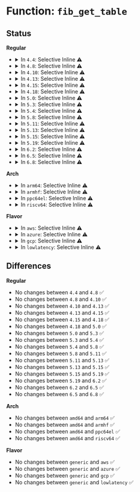 # Function: <code>fib_get_table</code>

## Status
<b>Regular</b>
<ul>
<li>
<details>
<summary>In <code>4.4</code>: Selective Inline ⚠️</summary>

```c
struct fib_table *fib_get_table(struct net *net, u32 id);
```

**Collision:** Unique Global

**Inline:** Selective

**Transformation:** False

**Instances:**

```
In net/ipv4/fib_frontend.c (ffffffff81799ebe)
Location: net/ipv4/fib_frontend.c:115
Inline: True
Inline callers:
  - net/ipv4/fib_frontend.c:inet_rtm_delroute
  - net/ipv4/fib_frontend.c:nl_fib_input
  - net/ipv4/fib_frontend.c:inet_addr_type
  - net/ipv4/fib_frontend.c:inet_addr_type_dev_table
  - net/ipv4/fib_frontend.c:inet_dev_addr_type
  - net/ipv4/fib_frontend.c:fib_new_table
  - net/ipv4/fib_frontend.c:fib_unmerge
  - net/ipv4/fib_frontend.c:ip_rt_ioctl
Direct callers:
  - net/ipv4/devinet.c:__ip_dev_find
  - net/ipv4/fib_semantics.c:fib_create_info
  - net/ipv4/fib_trie.c:fib_route_seq_start
  - net/ipv4/fib_rules.c:fib4_rule_configure
```
**Symbols:**

```
ffffffff8179a8e0-ffffffff8179a930: fib_get_table (STB_GLOBAL)
```
</details>
</li>
<li>
<details>
<summary>In <code>4.8</code>: Selective Inline ⚠️</summary>

```c
struct fib_table *fib_get_table(struct net *net, u32 id);
```

**Collision:** Unique Global

**Inline:** Selective

**Transformation:** False

**Instances:**

```
In net/ipv4/fib_frontend.c (ffffffff81807fca)
Location: net/ipv4/fib_frontend.c:116
Inline: True
Inline callers:
  - net/ipv4/fib_frontend.c:nl_fib_input
  - net/ipv4/fib_frontend.c:inet_rtm_delroute
  - net/ipv4/fib_frontend.c:ip_rt_ioctl
  - net/ipv4/fib_frontend.c:inet_addr_type_dev_table
  - net/ipv4/fib_frontend.c:inet_dev_addr_type
  - net/ipv4/fib_frontend.c:inet_addr_type
  - net/ipv4/fib_frontend.c:fib_unmerge
  - net/ipv4/fib_frontend.c:fib_new_table
Direct callers:
  - net/ipv4/devinet.c:__ip_dev_find
  - net/ipv4/fib_semantics.c:fib_create_info
  - net/ipv4/fib_trie.c:fib_route_seq_start
  - net/ipv4/fib_rules.c:fib4_rule_configure
```
**Symbols:**

```
ffffffff81808510-ffffffff81808551: fib_get_table (STB_GLOBAL)
```
</details>
</li>
<li>
<details>
<summary>In <code>4.10</code>: Selective Inline ⚠️</summary>

```c
struct fib_table *fib_get_table(struct net *net, u32 id);
```

**Collision:** Unique Global

**Inline:** Selective

**Transformation:** False

**Instances:**

```
In net/ipv4/fib_frontend.c (ffffffff8183909a)
Location: net/ipv4/fib_frontend.c:114
Inline: True
Inline callers:
  - net/ipv4/fib_frontend.c:nl_fib_input
  - net/ipv4/fib_frontend.c:inet_rtm_delroute
  - net/ipv4/fib_frontend.c:ip_rt_ioctl
  - net/ipv4/fib_frontend.c:inet_addr_type_dev_table
  - net/ipv4/fib_frontend.c:inet_dev_addr_type
  - net/ipv4/fib_frontend.c:inet_addr_type
  - net/ipv4/fib_frontend.c:fib_unmerge
  - net/ipv4/fib_frontend.c:fib_unmerge
  - net/ipv4/fib_frontend.c:fib_new_table
Direct callers:
  - net/ipv4/devinet.c:__ip_dev_find
  - net/ipv4/fib_semantics.c:fib_create_info
  - net/ipv4/fib_trie.c:fib_route_seq_start
  - net/ipv4/fib_rules.c:fib4_rule_configure
```
**Symbols:**

```
ffffffff818395f0-ffffffff81839631: fib_get_table (STB_GLOBAL)
```
</details>
</li>
<li>
<details>
<summary>In <code>4.13</code>: Selective Inline ⚠️</summary>

```c
struct fib_table *fib_get_table(struct net *net, u32 id);
```

**Collision:** Unique Global

**Inline:** Selective

**Transformation:** False

**Instances:**

```
In net/ipv4/fib_frontend.c (ffffffff8185a5be)
Location: net/ipv4/fib_frontend.c:114
Inline: True
Inline callers:
  - net/ipv4/fib_frontend.c:nl_fib_input
  - net/ipv4/fib_frontend.c:inet_rtm_delroute
  - net/ipv4/fib_frontend.c:ip_rt_ioctl
  - net/ipv4/fib_frontend.c:inet_addr_type_dev_table
  - net/ipv4/fib_frontend.c:inet_dev_addr_type
  - net/ipv4/fib_frontend.c:inet_addr_type
  - net/ipv4/fib_frontend.c:fib_unmerge
  - net/ipv4/fib_frontend.c:fib_unmerge
  - net/ipv4/fib_frontend.c:fib_new_table
Direct callers:
  - net/ipv4/devinet.c:__ip_dev_find
  - net/ipv4/fib_trie.c:fib_route_seq_start
  - net/ipv4/fib_rules.c:fib4_rule_configure
```
**Symbols:**

```
ffffffff8185ab50-ffffffff8185ab9b: fib_get_table (STB_GLOBAL)
```
</details>
</li>
<li>
<details>
<summary>In <code>4.15</code>: Selective Inline ⚠️</summary>

```c
struct fib_table *fib_get_table(struct net *net, u32 id);
```

**Collision:** Unique Global

**Inline:** Selective

**Transformation:** False

**Instances:**

```
In net/ipv4/fib_frontend.c (ffffffff818da4de)
Location: net/ipv4/fib_frontend.c:119
Inline: True
Inline callers:
  - net/ipv4/fib_frontend.c:nl_fib_input
  - net/ipv4/fib_frontend.c:inet_rtm_delroute
  - net/ipv4/fib_frontend.c:ip_rt_ioctl
  - net/ipv4/fib_frontend.c:inet_addr_type_dev_table
  - net/ipv4/fib_frontend.c:inet_dev_addr_type
  - net/ipv4/fib_frontend.c:inet_addr_type
  - net/ipv4/fib_frontend.c:fib_unmerge
  - net/ipv4/fib_frontend.c:fib_unmerge
  - net/ipv4/fib_frontend.c:fib_new_table
Direct callers:
  - net/ipv4/devinet.c:__ip_dev_find
  - net/ipv4/fib_trie.c:fib_route_seq_start
  - net/ipv4/fib_rules.c:fib4_rule_configure
```
**Symbols:**

```
ffffffff818daa80-ffffffff818daacb: fib_get_table (STB_GLOBAL)
```
</details>
</li>
<li>
<details>
<summary>In <code>4.18</code>: Selective Inline ⚠️</summary>

```c
struct fib_table *fib_get_table(struct net *net, u32 id);
```

**Collision:** Unique Global

**Inline:** Selective

**Transformation:** False

**Instances:**

```
In net/ipv4/fib_frontend.c (ffffffff81930f62)
Location: net/ipv4/fib_frontend.c:119
Inline: True
Inline callers:
  - net/ipv4/fib_frontend.c:nl_fib_input
  - net/ipv4/fib_frontend.c:inet_rtm_delroute
  - net/ipv4/fib_frontend.c:ip_rt_ioctl
  - net/ipv4/fib_frontend.c:inet_addr_type_dev_table
  - net/ipv4/fib_frontend.c:inet_dev_addr_type
  - net/ipv4/fib_frontend.c:inet_addr_type
  - net/ipv4/fib_frontend.c:fib_unmerge
  - net/ipv4/fib_frontend.c:fib_unmerge
  - net/ipv4/fib_frontend.c:fib_new_table
Direct callers:
  - net/core/filter.c:bpf_ipv4_fib_lookup
  - net/ipv4/devinet.c:__ip_dev_find
  - net/ipv4/fib_semantics.c:fib_check_nh
  - net/ipv4/fib_trie.c:fib_route_seq_start
  - net/ipv4/fib_rules.c:fib4_rule_configure
```
**Symbols:**

```
ffffffff81931a10-ffffffff81931a5b: fib_get_table (STB_GLOBAL)
```
</details>
</li>
<li>
<details>
<summary>In <code>5.0</code>: Selective Inline ⚠️</summary>

```c
struct fib_table *fib_get_table(struct net *net, u32 id);
```

**Collision:** Unique Global

**Inline:** Selective

**Transformation:** False

**Instances:**

```
In net/ipv4/fib_frontend.c (ffffffff8196085f)
Location: net/ipv4/fib_frontend.c:119
Inline: True
Inline callers:
  - net/ipv4/fib_frontend.c:nl_fib_input
  - net/ipv4/fib_frontend.c:inet_dump_fib
  - net/ipv4/fib_frontend.c:inet_rtm_delroute
  - net/ipv4/fib_frontend.c:ip_rt_ioctl
  - net/ipv4/fib_frontend.c:inet_addr_type_dev_table
  - net/ipv4/fib_frontend.c:inet_dev_addr_type
  - net/ipv4/fib_frontend.c:inet_addr_type
  - net/ipv4/fib_frontend.c:fib_unmerge
  - net/ipv4/fib_frontend.c:fib_unmerge
  - net/ipv4/fib_frontend.c:fib_new_table
Direct callers:
  - net/core/filter.c:bpf_ipv4_fib_lookup
  - net/ipv4/devinet.c:__ip_dev_find
  - net/ipv4/fib_semantics.c:fib_create_info
  - net/ipv4/fib_trie.c:fib_route_seq_start
  - net/ipv4/fib_rules.c:fib4_rule_configure
```
**Symbols:**

```
ffffffff81961270-ffffffff819612bb: fib_get_table (STB_GLOBAL)
```
</details>
</li>
<li>
<details>
<summary>In <code>5.3</code>: Selective Inline ⚠️</summary>

```c
struct fib_table *fib_get_table(struct net *net, u32 id);
```

**Collision:** Unique Global

**Inline:** Selective

**Transformation:** False

**Instances:**

```
In net/ipv4/fib_frontend.c (ffffffff819c5261)
Location: net/ipv4/fib_frontend.c:116
Inline: True
Inline callers:
  - net/ipv4/fib_frontend.c:inet_dump_fib
  - net/ipv4/fib_frontend.c:inet_rtm_delroute
  - net/ipv4/fib_frontend.c:ip_rt_ioctl
  - net/ipv4/fib_frontend.c:fib_unmerge
  - net/ipv4/fib_frontend.c:fib_unmerge
  - net/ipv4/fib_frontend.c:fib_new_table
Direct callers:
  - net/core/filter.c:bpf_ipv4_fib_lookup
  - net/ipv4/devinet.c:__ip_dev_find
  - net/ipv4/fib_semantics.c:fib_check_nh_v4_gw
  - net/ipv4/fib_trie.c:fib_route_seq_start
  - net/ipv4/fib_rules.c:fib4_rule_configure
```
**Symbols:**

```
ffffffff819c59a0-ffffffff819c59d9: fib_get_table (STB_GLOBAL)
```
</details>
</li>
<li>
<details>
<summary>In <code>5.4</code>: Selective Inline ⚠️</summary>

```c
struct fib_table *fib_get_table(struct net *net, u32 id);
```

**Collision:** Unique Global

**Inline:** Selective

**Transformation:** False

**Instances:**

```
In net/ipv4/fib_frontend.c (ffffffff819fbe01)
Location: net/ipv4/fib_frontend.c:116
Inline: True
Inline callers:
  - net/ipv4/fib_frontend.c:inet_dump_fib
  - net/ipv4/fib_frontend.c:inet_rtm_delroute
  - net/ipv4/fib_frontend.c:ip_rt_ioctl
  - net/ipv4/fib_frontend.c:fib_unmerge
  - net/ipv4/fib_frontend.c:fib_unmerge
  - net/ipv4/fib_frontend.c:fib_new_table
Direct callers:
  - net/core/filter.c:bpf_ipv4_fib_lookup
  - net/ipv4/devinet.c:__ip_dev_find
  - net/ipv4/fib_semantics.c:fib_check_nh_v4_gw
  - net/ipv4/fib_trie.c:fib_route_seq_start
  - net/ipv4/fib_rules.c:fib4_rule_configure
```
**Symbols:**

```
ffffffff819fc540-ffffffff819fc586: fib_get_table (STB_GLOBAL)
```
</details>
</li>
<li>
<details>
<summary>In <code>5.8</code>: Selective Inline ⚠️</summary>

```c
struct fib_table *fib_get_table(struct net *net, u32 id);
```

**Collision:** Unique Global

**Inline:** Selective

**Transformation:** False

**Instances:**

```
In net/ipv4/fib_frontend.c (ffffffff81aeaa09)
Location: net/ipv4/fib_frontend.c:111
Inline: True
Inline callers:
  - net/ipv4/fib_frontend.c:nl_fib_lookup
  - net/ipv4/fib_frontend.c:inet_dump_fib
  - net/ipv4/fib_frontend.c:inet_rtm_delroute
  - net/ipv4/fib_frontend.c:ip_rt_ioctl
  - net/ipv4/fib_frontend.c:__inet_dev_addr_type
  - net/ipv4/fib_frontend.c:fib_unmerge
  - net/ipv4/fib_frontend.c:fib_unmerge
  - net/ipv4/fib_frontend.c:fib_new_table
Direct callers:
  - net/core/filter.c:bpf_ipv4_fib_lookup
  - net/ipv4/devinet.c:__ip_dev_find
  - net/ipv4/fib_semantics.c:fib_check_nh_v4_gw
  - net/ipv4/fib_trie.c:fib_route_seq_start
  - net/ipv4/fib_trie.c:fib_find_matching_alias
  - net/ipv4/fib_rules.c:fib4_rule_configure
```
**Symbols:**

```
ffffffff81aeb310-ffffffff81aeb349: fib_get_table (STB_GLOBAL)
```
</details>
</li>
<li>
<details>
<summary>In <code>5.11</code>: Selective Inline ⚠️</summary>

```c
struct fib_table *fib_get_table(struct net *net, u32 id);
```

**Collision:** Unique Global

**Inline:** Selective

**Transformation:** False

**Instances:**

```
In net/ipv4/fib_frontend.c (ffffffff81af78a9)
Location: net/ipv4/fib_frontend.c:111
Inline: True
Inline callers:
  - net/ipv4/fib_frontend.c:nl_fib_lookup
  - net/ipv4/fib_frontend.c:inet_dump_fib
  - net/ipv4/fib_frontend.c:inet_rtm_delroute
  - net/ipv4/fib_frontend.c:ip_rt_ioctl
  - net/ipv4/fib_frontend.c:__inet_dev_addr_type
  - net/ipv4/fib_frontend.c:fib_unmerge
  - net/ipv4/fib_frontend.c:fib_unmerge
  - net/ipv4/fib_frontend.c:fib_new_table
Direct callers:
  - net/core/filter.c:bpf_ipv4_fib_lookup
  - net/ipv4/devinet.c:__ip_dev_find
  - net/ipv4/fib_semantics.c:fib_check_nh_v4_gw
  - net/ipv4/fib_trie.c:fib_route_seq_start
  - net/ipv4/fib_trie.c:fib_find_matching_alias
  - net/ipv4/fib_rules.c:fib4_rule_configure
```
**Symbols:**

```
ffffffff81af8210-ffffffff81af8249: fib_get_table (STB_GLOBAL)
```
</details>
</li>
<li>
<details>
<summary>In <code>5.13</code>: Selective Inline ⚠️</summary>

```c
struct fib_table *fib_get_table(struct net *net, u32 id);
```

**Collision:** Unique Global

**Inline:** Selective

**Transformation:** False

**Instances:**

```
In net/ipv4/fib_frontend.c (ffffffff81ae2fc9)
Location: net/ipv4/fib_frontend.c:111
Inline: True
Inline callers:
  - net/ipv4/fib_frontend.c:nl_fib_lookup
  - net/ipv4/fib_frontend.c:inet_dump_fib
  - net/ipv4/fib_frontend.c:inet_rtm_delroute
  - net/ipv4/fib_frontend.c:ip_rt_ioctl
  - net/ipv4/fib_frontend.c:__inet_dev_addr_type
  - net/ipv4/fib_frontend.c:fib_unmerge
  - net/ipv4/fib_frontend.c:fib_unmerge
  - net/ipv4/fib_frontend.c:fib_new_table
Direct callers:
  - net/core/filter.c:bpf_ipv4_fib_lookup
  - net/ipv4/devinet.c:__ip_dev_find
  - net/ipv4/fib_semantics.c:fib_check_nh_v4_gw
  - net/ipv4/fib_trie.c:fib_route_seq_start
  - net/ipv4/fib_trie.c:fib_alias_hw_flags_set
  - net/ipv4/fib_rules.c:fib4_rule_configure
```
**Symbols:**

```
ffffffff81ae3930-ffffffff81ae3969: fib_get_table (STB_GLOBAL)
```
</details>
</li>
<li>
<details>
<summary>In <code>5.15</code>: Selective Inline ⚠️</summary>

```c
struct fib_table *fib_get_table(struct net *net, u32 id);
```

**Collision:** Unique Global

**Inline:** Selective

**Transformation:** False

**Instances:**

```
In net/ipv4/fib_frontend.c (ffffffff81ba25f9)
Location: net/ipv4/fib_frontend.c:111
Inline: True
Inline callers:
  - net/ipv4/fib_frontend.c:nl_fib_lookup
  - net/ipv4/fib_frontend.c:inet_dump_fib
  - net/ipv4/fib_frontend.c:inet_rtm_delroute
  - net/ipv4/fib_frontend.c:ip_rt_ioctl
  - net/ipv4/fib_frontend.c:__inet_dev_addr_type
  - net/ipv4/fib_frontend.c:fib_unmerge
  - net/ipv4/fib_frontend.c:fib_unmerge
  - net/ipv4/fib_frontend.c:fib_new_table
Direct callers:
  - net/core/filter.c:bpf_ipv4_fib_lookup
  - net/ipv4/devinet.c:__ip_dev_find
  - net/ipv4/fib_semantics.c:fib_check_nh_v4_gw
  - net/ipv4/fib_trie.c:fib_route_seq_start
  - net/ipv4/fib_trie.c:fib_alias_hw_flags_set
  - net/ipv4/fib_rules.c:fib4_rule_configure
```
**Symbols:**

```
ffffffff81ba3240-ffffffff81ba3279: fib_get_table (STB_GLOBAL)
```
</details>
</li>
<li>
<details>
<summary>In <code>5.19</code>: Selective Inline ⚠️</summary>

```c
struct fib_table *fib_get_table(struct net *net, u32 id);
```

**Collision:** Unique Global

**Inline:** Selective

**Transformation:** False

**Instances:**

```
In net/ipv4/fib_frontend.c (ffffffff81d34ce6)
Location: net/ipv4/fib_frontend.c:112
Inline: True
Inline callers:
  - net/ipv4/fib_frontend.c:nl_fib_lookup
  - net/ipv4/fib_frontend.c:inet_dump_fib
  - net/ipv4/fib_frontend.c:inet_rtm_delroute
  - net/ipv4/fib_frontend.c:ip_rt_ioctl
  - net/ipv4/fib_frontend.c:__inet_dev_addr_type
  - net/ipv4/fib_frontend.c:fib_unmerge
  - net/ipv4/fib_frontend.c:fib_unmerge
  - net/ipv4/fib_frontend.c:fib_new_table
Direct callers:
  - net/core/filter.c:bpf_ipv4_fib_lookup
  - net/ipv4/devinet.c:__ip_dev_find
  - net/ipv4/fib_semantics.c:fib_check_nh_v4_gw
  - net/ipv4/fib_trie.c:fib_route_seq_start
  - net/ipv4/fib_trie.c:fib_alias_hw_flags_set
  - net/ipv4/fib_rules.c:fib4_rule_configure
```
**Symbols:**

```
ffffffff81d35a40-ffffffff81d35a81: fib_get_table (STB_GLOBAL)
```
</details>
</li>
<li>
<details>
<summary>In <code>6.2</code>: Selective Inline ⚠️</summary>

```c
struct fib_table *fib_get_table(struct net *net, u32 id);
```

**Collision:** Unique Global

**Inline:** Selective

**Transformation:** False

**Instances:**

```
In net/ipv4/fib_frontend.c (ffffffff81efd1f6)
Location: net/ipv4/fib_frontend.c:112
Inline: True
Inline callers:
  - net/ipv4/fib_frontend.c:nl_fib_lookup
  - net/ipv4/fib_frontend.c:inet_dump_fib
  - net/ipv4/fib_frontend.c:inet_rtm_delroute
  - net/ipv4/fib_frontend.c:ip_rt_ioctl
  - net/ipv4/fib_frontend.c:__inet_dev_addr_type
  - net/ipv4/fib_frontend.c:fib_unmerge
  - net/ipv4/fib_frontend.c:fib_unmerge
  - net/ipv4/fib_frontend.c:fib_new_table
Direct callers:
  - net/core/filter.c:bpf_ipv4_fib_lookup
  - net/ipv4/devinet.c:__ip_dev_find
  - net/ipv4/fib_semantics.c:fib_check_nh_v4_gw
  - net/ipv4/fib_trie.c:fib_route_seq_start
  - net/ipv4/fib_trie.c:fib_alias_hw_flags_set
  - net/ipv4/fib_rules.c:fib4_rule_configure
```
**Symbols:**

```
ffffffff81efe000-ffffffff81efe041: fib_get_table (STB_GLOBAL)
```
</details>
</li>
<li>
<details>
<summary>In <code>6.5</code>: Selective Inline ⚠️</summary>

```c
struct fib_table *fib_get_table(struct net *net, u32 id);
```

**Collision:** Unique Global

**Inline:** Selective

**Transformation:** False

**Instances:**

```
In net/ipv4/fib_frontend.c (ffffffff81f5cc36)
Location: net/ipv4/fib_frontend.c:112
Inline: True
Inline callers:
  - net/ipv4/fib_frontend.c:nl_fib_lookup
  - net/ipv4/fib_frontend.c:inet_dump_fib
  - net/ipv4/fib_frontend.c:inet_rtm_delroute
  - net/ipv4/fib_frontend.c:ip_rt_ioctl
  - net/ipv4/fib_frontend.c:__inet_dev_addr_type
  - net/ipv4/fib_frontend.c:fib_unmerge
  - net/ipv4/fib_frontend.c:fib_unmerge
  - net/ipv4/fib_frontend.c:fib_new_table
Direct callers:
  - net/core/filter.c:bpf_ipv4_fib_lookup
  - net/ipv4/devinet.c:__ip_dev_find
  - net/ipv4/fib_semantics.c:fib_check_nh_v4_gw
  - net/ipv4/fib_trie.c:fib_route_seq_start
  - net/ipv4/fib_trie.c:fib_alias_hw_flags_set
  - net/ipv4/fib_rules.c:fib4_rule_configure
```
**Symbols:**

```
ffffffff81f5da90-ffffffff81f5dad1: fib_get_table (STB_GLOBAL)
```
</details>
</li>
<li>
<details>
<summary>In <code>6.8</code>: Selective Inline ⚠️</summary>

```c
struct fib_table *fib_get_table(struct net *net, u32 id);
```

**Collision:** Unique Global

**Inline:** Selective

**Transformation:** False

**Instances:**

```
In net/ipv4/fib_frontend.c (ffffffff820231b6)
Location: net/ipv4/fib_frontend.c:112
Inline: True
Inline callers:
  - net/ipv4/fib_frontend.c:nl_fib_lookup
  - net/ipv4/fib_frontend.c:inet_dump_fib
  - net/ipv4/fib_frontend.c:inet_rtm_delroute
  - net/ipv4/fib_frontend.c:ip_rt_ioctl
  - net/ipv4/fib_frontend.c:__inet_dev_addr_type
  - net/ipv4/fib_frontend.c:fib_unmerge
  - net/ipv4/fib_frontend.c:fib_unmerge
  - net/ipv4/fib_frontend.c:fib_new_table
Direct callers:
  - net/core/filter.c:bpf_ipv4_fib_lookup
  - net/ipv4/devinet.c:__ip_dev_find
  - net/ipv4/fib_semantics.c:fib_check_nh_v4_gw
  - net/ipv4/fib_trie.c:fib_route_seq_start
  - net/ipv4/fib_trie.c:fib_alias_hw_flags_set
  - net/ipv4/fib_rules.c:fib4_rule_configure
```
**Symbols:**

```
ffffffff82024050-ffffffff82024091: fib_get_table (STB_GLOBAL)
```
</details>
</li>
</ul>
<b>Arch</b>
<ul>
<li>
<details>
<summary>In <code>arm64</code>: Selective Inline ⚠️</summary>

```c
struct fib_table *fib_get_table(struct net *net, u32 id);
```

**Collision:** Unique Global

**Inline:** Selective

**Transformation:** False

**Instances:**

```
In net/ipv4/fib_frontend.c (ffff800010cb3e4c)
Location: net/ipv4/fib_frontend.c:116
Inline: True
Inline callers:
  - net/ipv4/fib_frontend.c:inet_dump_fib
  - net/ipv4/fib_frontend.c:inet_rtm_delroute
  - net/ipv4/fib_frontend.c:ip_rt_ioctl
  - net/ipv4/fib_frontend.c:fib_unmerge
  - net/ipv4/fib_frontend.c:fib_unmerge
  - net/ipv4/fib_frontend.c:fib_new_table
Direct callers:
  - net/core/filter.c:bpf_ipv4_fib_lookup
  - net/ipv4/devinet.c:__ip_dev_find
  - net/ipv4/fib_semantics.c:fib_check_nh_v4_gw
  - net/ipv4/fib_trie.c:fib_route_seq_start
  - net/ipv4/fib_rules.c:fib4_rule_configure
```
**Symbols:**

```
ffff800010cb48e8-ffff800010cb494c: fib_get_table (STB_GLOBAL)
```
</details>
</li>
<li>
<details>
<summary>In <code>armhf</code>: Selective Inline ⚠️</summary>

```c
struct fib_table *fib_get_table(struct net *net, u32 id);
```

**Collision:** Unique Global

**Inline:** Selective

**Transformation:** False

**Instances:**

```
In net/ipv4/fib_frontend.c (c0dbf328)
Location: net/ipv4/fib_frontend.c:116
Inline: True
Inline callers:
  - net/ipv4/fib_frontend.c:nl_fib_input
  - net/ipv4/fib_frontend.c:inet_dump_fib
  - net/ipv4/fib_frontend.c:inet_rtm_delroute
  - net/ipv4/fib_frontend.c:ip_rt_ioctl
  - net/ipv4/fib_frontend.c:rtentry_to_fib_config
  - net/ipv4/fib_frontend.c:inet_addr_type_dev_table
  - net/ipv4/fib_frontend.c:inet_dev_addr_type
  - net/ipv4/fib_frontend.c:inet_addr_type
  - net/ipv4/fib_frontend.c:fib_unmerge
  - net/ipv4/fib_frontend.c:fib_unmerge
  - net/ipv4/fib_frontend.c:fib_new_table
Direct callers:
  - net/core/filter.c:bpf_ipv4_fib_lookup
  - net/ipv4/devinet.c:__ip_dev_find
  - net/ipv4/fib_semantics.c:fib_check_nh
  - net/ipv4/fib_trie.c:fib_route_seq_start
  - net/ipv4/fib_rules.c:fib4_rule_configure
```
**Symbols:**

```
c0dc0318-c0dc036c: fib_get_table (STB_GLOBAL)
```
</details>
</li>
<li>
<details>
<summary>In <code>ppc64el</code>: Selective Inline ⚠️</summary>

```c
struct fib_table *fib_get_table(struct net *net, u32 id);
```

**Collision:** Unique Global

**Inline:** Selective

**Transformation:** False

**Instances:**

```
In net/ipv4/fib_frontend.c (c000000000dca8f0)
Location: net/ipv4/fib_frontend.c:116
Inline: True
Inline callers:
  - net/ipv4/fib_frontend.c:nl_fib_lookup
  - net/ipv4/fib_frontend.c:inet_dump_fib
  - net/ipv4/fib_frontend.c:inet_rtm_delroute
  - net/ipv4/fib_frontend.c:ip_rt_ioctl
  - net/ipv4/fib_frontend.c:__inet_dev_addr_type
  - net/ipv4/fib_frontend.c:fib_unmerge
  - net/ipv4/fib_frontend.c:fib_unmerge
  - net/ipv4/fib_frontend.c:fib_new_table
Direct callers:
  - net/core/filter.c:bpf_ipv4_fib_lookup
  - net/ipv4/devinet.c:__ip_dev_find
  - net/ipv4/fib_semantics.c:fib_check_nh_v4_gw
  - net/ipv4/fib_trie.c:fib_route_seq_start
  - net/ipv4/fib_rules.c:fib4_rule_configure
```
**Symbols:**

```
c000000000dcb9e0-c000000000dcba60: fib_get_table (STB_GLOBAL)
```
</details>
</li>
<li>
<details>
<summary>In <code>riscv64</code>: Selective Inline ⚠️</summary>

```c
struct fib_table *fib_get_table(struct net *net, u32 id);
```

**Collision:** Unique Global

**Inline:** Selective

**Transformation:** False

**Instances:**

```
In net/ipv4/fib_frontend.c (ffffffe00080b758)
Location: net/ipv4/fib_frontend.c:116
Inline: True
Inline callers:
  - net/ipv4/fib_frontend.c:nl_fib_lookup
  - net/ipv4/fib_frontend.c:inet_dump_fib
  - net/ipv4/fib_frontend.c:inet_rtm_delroute
  - net/ipv4/fib_frontend.c:ip_rt_ioctl
  - net/ipv4/fib_frontend.c:__inet_dev_addr_type
  - net/ipv4/fib_frontend.c:fib_unmerge
  - net/ipv4/fib_frontend.c:fib_unmerge
  - net/ipv4/fib_frontend.c:fib_new_table
Direct callers:
  - net/core/filter.c:bpf_ipv4_fib_lookup
  - net/ipv4/devinet.c:__ip_dev_find
  - net/ipv4/fib_semantics.c:fib_check_nh_v4_gw
  - net/ipv4/fib_trie.c:fib_route_seq_start
  - net/ipv4/fib_rules.c:fib4_rule_configure
```
**Symbols:**

```
ffffffe00080c534-ffffffe00080c588: fib_get_table (STB_GLOBAL)
```
</details>
</li>
</ul>
<b>Flavor</b>
<ul>
<li>
<details>
<summary>In <code>aws</code>: Selective Inline ⚠️</summary>

```c
struct fib_table *fib_get_table(struct net *net, u32 id);
```

**Collision:** Unique Global

**Inline:** Selective

**Transformation:** False

**Instances:**

```
In net/ipv4/fib_frontend.c (ffffffff8199bba1)
Location: net/ipv4/fib_frontend.c:116
Inline: True
Inline callers:
  - net/ipv4/fib_frontend.c:inet_dump_fib
  - net/ipv4/fib_frontend.c:inet_rtm_delroute
  - net/ipv4/fib_frontend.c:ip_rt_ioctl
  - net/ipv4/fib_frontend.c:fib_unmerge
  - net/ipv4/fib_frontend.c:fib_unmerge
  - net/ipv4/fib_frontend.c:fib_new_table
Direct callers:
  - net/core/filter.c:bpf_ipv4_fib_lookup
  - net/ipv4/devinet.c:__ip_dev_find
  - net/ipv4/fib_semantics.c:fib_check_nh_v4_gw
  - net/ipv4/fib_trie.c:fib_route_seq_start
  - net/ipv4/fib_rules.c:fib4_rule_configure
```
**Symbols:**

```
ffffffff8199c2e0-ffffffff8199c326: fib_get_table (STB_GLOBAL)
```
</details>
</li>
<li>
<details>
<summary>In <code>azure</code>: Selective Inline ⚠️</summary>

```c
struct fib_table *fib_get_table(struct net *net, u32 id);
```

**Collision:** Unique Global

**Inline:** Selective

**Transformation:** False

**Instances:**

```
In net/ipv4/fib_frontend.c (ffffffff81955661)
Location: net/ipv4/fib_frontend.c:116
Inline: True
Inline callers:
  - net/ipv4/fib_frontend.c:inet_dump_fib
  - net/ipv4/fib_frontend.c:inet_rtm_delroute
  - net/ipv4/fib_frontend.c:ip_rt_ioctl
  - net/ipv4/fib_frontend.c:fib_unmerge
  - net/ipv4/fib_frontend.c:fib_unmerge
  - net/ipv4/fib_frontend.c:fib_new_table
Direct callers:
  - net/core/filter.c:bpf_ipv4_fib_lookup
  - net/ipv4/devinet.c:__ip_dev_find
  - net/ipv4/fib_semantics.c:fib_check_nh_v4_gw
  - net/ipv4/fib_trie.c:fib_route_seq_start
  - net/ipv4/fib_rules.c:fib4_rule_configure
```
**Symbols:**

```
ffffffff81955da0-ffffffff81955de6: fib_get_table (STB_GLOBAL)
```
</details>
</li>
<li>
<details>
<summary>In <code>gcp</code>: Selective Inline ⚠️</summary>

```c
struct fib_table *fib_get_table(struct net *net, u32 id);
```

**Collision:** Unique Global

**Inline:** Selective

**Transformation:** False

**Instances:**

```
In net/ipv4/fib_frontend.c (ffffffff81a06441)
Location: net/ipv4/fib_frontend.c:116
Inline: True
Inline callers:
  - net/ipv4/fib_frontend.c:inet_dump_fib
  - net/ipv4/fib_frontend.c:inet_rtm_delroute
  - net/ipv4/fib_frontend.c:ip_rt_ioctl
  - net/ipv4/fib_frontend.c:fib_unmerge
  - net/ipv4/fib_frontend.c:fib_unmerge
  - net/ipv4/fib_frontend.c:fib_new_table
Direct callers:
  - net/core/filter.c:bpf_ipv4_fib_lookup
  - net/ipv4/devinet.c:__ip_dev_find
  - net/ipv4/fib_semantics.c:fib_check_nh_v4_gw
  - net/ipv4/fib_trie.c:fib_route_seq_start
  - net/ipv4/fib_rules.c:fib4_rule_configure
```
**Symbols:**

```
ffffffff81a06b80-ffffffff81a06bc6: fib_get_table (STB_GLOBAL)
```
</details>
</li>
<li>
<details>
<summary>In <code>lowlatency</code>: Selective Inline ⚠️</summary>

```c
struct fib_table *fib_get_table(struct net *net, u32 id);
```

**Collision:** Unique Global

**Inline:** Selective

**Transformation:** False

**Instances:**

```
In net/ipv4/fib_frontend.c (ffffffff81a109f9)
Location: net/ipv4/fib_frontend.c:116
Inline: True
Inline callers:
  - net/ipv4/fib_frontend.c:inet_dump_fib
  - net/ipv4/fib_frontend.c:inet_rtm_delroute
  - net/ipv4/fib_frontend.c:ip_rt_ioctl
  - net/ipv4/fib_frontend.c:fib_unmerge
  - net/ipv4/fib_frontend.c:fib_unmerge
  - net/ipv4/fib_frontend.c:fib_new_table
Direct callers:
  - net/core/filter.c:bpf_ipv4_fib_lookup
  - net/ipv4/devinet.c:__ip_dev_find
  - net/ipv4/fib_semantics.c:fib_check_nh_v4_gw
  - net/ipv4/fib_trie.c:fib_route_seq_start
  - net/ipv4/fib_rules.c:fib4_rule_configure
```
**Symbols:**

```
ffffffff81a11230-ffffffff81a11276: fib_get_table (STB_GLOBAL)
```
</details>
</li>
</ul>

## Differences
<b>Regular</b>
<ul>
<li>
No changes between <code>4.4</code> and <code>4.8</code> ✅
</li>
<li>
No changes between <code>4.8</code> and <code>4.10</code> ✅
</li>
<li>
No changes between <code>4.10</code> and <code>4.13</code> ✅
</li>
<li>
No changes between <code>4.13</code> and <code>4.15</code> ✅
</li>
<li>
No changes between <code>4.15</code> and <code>4.18</code> ✅
</li>
<li>
No changes between <code>4.18</code> and <code>5.0</code> ✅
</li>
<li>
No changes between <code>5.0</code> and <code>5.3</code> ✅
</li>
<li>
No changes between <code>5.3</code> and <code>5.4</code> ✅
</li>
<li>
No changes between <code>5.4</code> and <code>5.8</code> ✅
</li>
<li>
No changes between <code>5.8</code> and <code>5.11</code> ✅
</li>
<li>
No changes between <code>5.11</code> and <code>5.13</code> ✅
</li>
<li>
No changes between <code>5.13</code> and <code>5.15</code> ✅
</li>
<li>
No changes between <code>5.15</code> and <code>5.19</code> ✅
</li>
<li>
No changes between <code>5.19</code> and <code>6.2</code> ✅
</li>
<li>
No changes between <code>6.2</code> and <code>6.5</code> ✅
</li>
<li>
No changes between <code>6.5</code> and <code>6.8</code> ✅
</li>
</ul>
<b>Arch</b>
<ul>
<li>
No changes between <code>amd64</code> and <code>arm64</code> ✅
</li>
<li>
No changes between <code>amd64</code> and <code>armhf</code> ✅
</li>
<li>
No changes between <code>amd64</code> and <code>ppc64el</code> ✅
</li>
<li>
No changes between <code>amd64</code> and <code>riscv64</code> ✅
</li>
</ul>
<b>Flavor</b>
<ul>
<li>
No changes between <code>generic</code> and <code>aws</code> ✅
</li>
<li>
No changes between <code>generic</code> and <code>azure</code> ✅
</li>
<li>
No changes between <code>generic</code> and <code>gcp</code> ✅
</li>
<li>
No changes between <code>generic</code> and <code>lowlatency</code> ✅
</li>
</ul>
